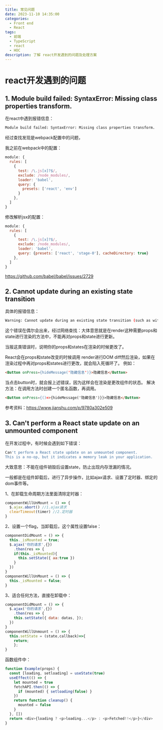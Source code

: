 ```yaml
---
title: 常见问题
date: 2023-11-10 14:35:00
categories:
  - Front end
  - React
tags:
  - 前端
  - TypeScript
  - react
  - HOC
description: 了解 react开发遇到的问题及处理方案
---
```



# react开发遇到的问题

## 1. Module build failed: SyntaxError: Missing class properties transform.

在react中遇到报错信息：

```bash
Module build failed: SyntaxError: Missing class properties transform.
```

经过查找发现是webpack配置中的问题，

我之前在webpack中的配置：

```js
module: {
  rules: [
    {
      test: /\.js[x]?$/,
      exclude: /node_modules/,
      loader: 'babel',
      query: {
        presets: ['react', 'env']
      }
    },
  ]
}
```

修改解析jsx的配置：

```js
module: {
  rules: [
    {
      test: /\.js[x]?$/,
      exclude: /node_modules/,
      loader: 'babel',
      query: {presets: ['react', 'stage-0'], cacheDirectory: true}
    },
  ]
}
```

https://github.com/babel/babel/issues/2729



## 2.  Cannot update during an existing state transition 

具体的报错信息：

```bash
Warning: Cannot update during an existing state transition (such as within `render` or another component's constructor). Render methods should be a pure function of props and state; constructor side-effects are an anti-pattern, but can be moved to `componentWillMount`.
```

这个错误在偶尔会出来，经过网络查找：大体意思就是在render这种需要props和state进行渲染的方法中，不能再对props和state进行更新。

当报这类错误时，说明你的props和states在渲染的时候更改了。

React会在props和state改变的时候调用 render进行DOM diff然后渲染，如果在渲染过程中再对props和states进行更改，就会陷入死循环了。
例如：

```html
<Button onPress={hideMessage('隐藏信息')}>隐藏信息</Button>
```

当点击button时，就会报上述错误，因为这样会在渲染是更改组件的状态。
解决方法：在调用方法时创建一个匿名函数，再调用。

```html
<Button onPress={()=>{hideMessage('隐藏信息')}}>隐藏信息</Button>
```

参考资料：https://www.jianshu.com/p/9780a302e509

## 3. Can't perform a React state update on an unmounted component

在开发过程中，有时候会遇到如下错误：

```bash
Can't perform a React state update on an unmounted component. 
This is a no-op, but it indicates a memory leak in your application.
```

大致意思：不能在组件销毁后设置state，防止出现内存泄漏的情况。

一般都是在组件卸载后，进行了异步操作，比如ajax请求、设置了定时器、绑定的dom事件等。

1、在卸载生命周期方法里面清除定时器：

```js
componentWillUnMount = () => {
  $.ajax.abort() //1.ajax请求
  clearTimeout(timer) //2.定时器
}
```

2、设置一个flag，当卸载后，这个属性设置false：

```js
componentDidMount = () => {
  this._isMounted = true;
  $.ajax('你的请求',{})
    .then(res => {
    if(this._isMounted){
      this.setState({ aa:true })
    }
  })
}
componentWillUnMount = () => {
  this._isMounted = false;
}
```

3、适合任何方法，直接在卸载中：

```js
componentDidMount = () => {
  $.ajax('你的请求',{})
    .then(res => {
    this.setState({ data: datas, });
  })
}
componentWillUnmount = () => {
  this.setState = (state,callback)=>{
    return;
 	};
}
```

函数组件中：

```js
function Example(props) {
  const [loading, setloading] = useState(true)
  useEffect(() => {
    let mounted = true
    fetchAPI.then(() => {
      if (mounted) { setloading(false) }
    })
    return function cleanup() {
      mounted = false
    }
  }, [])
  return <div>{loading ? <p>loading...</p> : <p>Fetched!!</p>}</div>
}
```



